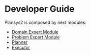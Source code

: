 # Developer Guide

Plansys2 is composed by next modules:

- [Domain Expert Module](../plansys2_domain_expert/README.md)
- [Problem Expert Module](../plansys2_problem_expert/README.md)
- [Planner](../plansys2_planner/README.md)
- [Executor](../plansys2_executor/README.md)


